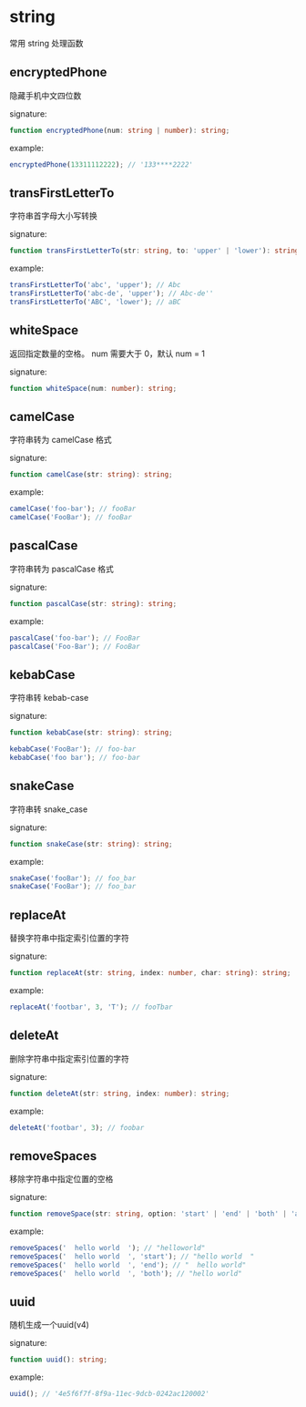 # string

常用 string 处理函数

## encryptedPhone

隐藏手机中文四位数

signature:

```typescript
function encryptedPhone(num: string | number): string;
```

example:

```typescript
encryptedPhone(13311112222); // '133****2222'
```

## transFirstLetterTo

字符串首字母大小写转换

signature:

```typescript
function transFirstLetterTo(str: string, to: 'upper' | 'lower'): string;
```

example:

```typescript
transFirstLetterTo('abc', 'upper'); // Abc
transFirstLetterTo('abc-de', 'upper'); // Abc-de''
transFirstLetterTo('ABC', 'lower'); // aBC
```

## whiteSpace

返回指定数量的空格。 num 需要大于 0，默认 num = 1

signature:

```typescript
function whiteSpace(num: number): string;
```

## camelCase

字符串转为 camelCase 格式

signature:

```typescript
function camelCase(str: string): string;
```

example:

```typescript
camelCase('foo-bar'); // fooBar
camelCase('FooBar'); // fooBar
```

## pascalCase

字符串转为 pascalCase 格式

signature:

```typescript
function pascalCase(str: string): string;
```

example:

```typescript
pascalCase('foo-bar'); // FooBar
pascalCase('Foo-Bar'); // FooBar
```

## kebabCase

字符串转 kebab-case

signature:

```typescript
function kebabCase(str: string): string;
```

```typescript
kebabCase('FooBar'); // foo-bar
kebabCase('foo bar'); // foo-bar
```

## snakeCase

字符串转 snake_case

signature:

```typescript
function snakeCase(str: string): string;
```

example:

```typescript
snakeCase('fooBar'); // foo_bar
snakeCase('FooBar'); // foo_bar
```

## replaceAt

替换字符串中指定索引位置的字符

signature:

```typescript
function replaceAt(str: string, index: number, char: string): string;
```

example:

```typescript
replaceAt('footbar', 3, 'T'); // fooTbar
```

## deleteAt

删除字符串中指定索引位置的字符

signature:

```typescript
function deleteAt(str: string, index: number): string;
```

example:

```typescript
deleteAt('footbar', 3); // foobar
```

## removeSpaces

移除字符串中指定位置的空格

signature:

```typescript
function removeSpace(str: string, option: 'start' | 'end' | 'both' | 'all' = 'all'): string;
```

example:

```typescript
removeSpaces('  hello world  '); // "helloworld"
removeSpaces('  hello world  ', 'start'); // "hello world  "
removeSpaces('  hello world  ', 'end'); // "  hello world"
removeSpaces('  hello world  ', 'both'); // "hello world"
```

## uuid

随机生成一个uuid(v4)

signature:

```typescript
function uuid(): string;
```

example:

```typescript
uuid(); // '4e5f6f7f-8f9a-11ec-9dcb-0242ac120002'
```
